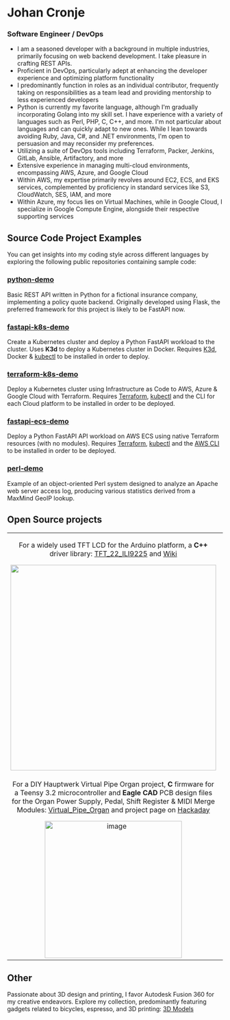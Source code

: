 # Johan Cronje
### Software Engineer / DevOps
- I am a seasoned developer with a background in multiple industries, primarily focusing on web backend development. I take pleasure in crafting REST APIs.
- Proficient in DevOps, particularly adept at enhancing the developer experience and optimizing platform functionality
- I predominantly function in roles as an individual contributor, frequently taking on responsibilities as a team lead and providing mentorship to less experienced developers
- Python is currently my favorite language, although I'm gradually incorporating Golang into my skill set. I have experience with a variety of languages such as Perl, PHP, C, C++, and more. I'm not particular about languages and can quickly adapt to new ones. While I lean towards avoiding Ruby, Java, C#, and .NET environments, I'm open to persuasion and may reconsider my preferences.
- Utilizing a suite of DevOps tools including Terraform, Packer, Jenkins, GitLab, Ansible, Artifactory, and more
- Extensive experience in managing multi-cloud environments, encompassing AWS, Azure, and Google Cloud
- Within AWS, my expertise primarily revolves around EC2, ECS, and EKS services, complemented by proficiency in standard services like S3, CloudWatch, SES, IAM, and more
- Within Azure, my focus lies on Virtual Machines, while in Google Cloud, I specialize in Google Compute Engine, alongside their respective supporting services

## Source Code Project Examples
You can get insights into my coding style across different languages by exploring the following public repositories containing sample code:

### [python-demo](https://github.com/johan-cronje/python-demo)
Basic REST API written in Python for a fictional insurance company, implementing a policy quote backend. Originally developed using Flask, the preferred framework for this project is likely to be FastAPI now.

### [fastapi-k8s-demo](https://github.com/johan-cronje/fastapi-k8s-demo)
Create a Kubernetes cluster and deploy a Python FastAPI workload to the cluster. Uses **K3d** to deploy a Kubernetes cluster in Docker. Requires [K3d](https://k3d.io/), Docker & [kubectl](https://kubernetes.io/docs/tasks/tools/#kubectl) to be installed in order to deploy.

### [terraform-k8s-demo](https://github.com/johan-cronje/terraform-k8s-demo)
Deploy a Kubernetes cluster using Infrastructure as Code to AWS, Azure & Google Cloud with Terraform. Requires [Terraform](https://developer.hashicorp.com/terraform/tutorials/aws-get-started/install-cli), [kubectl](https://kubernetes.io/docs/tasks/tools/#kubectl) and the CLI for each Cloud platform to be installed in order to be deployed.

### [fastapi-ecs-demo](https://github.com/johan-cronje/fastapi-ecs-demo)
Deploy a Python FastAPI API workload on AWS ECS using native Terraform resources (with no modules). Requires [Terraform](https://developer.hashicorp.com/terraform/tutorials/aws-get-started/install-cli), [kubectl](https://kubernetes.io/docs/tasks/tools/#kubectl) and the [AWS CLI](https://docs.aws.amazon.com/cli/latest/userguide/getting-started-install.html) to be installed in order to be deployed.

### [perl-demo](https://github.com/johan-cronje/perl-demo)
Example of an object-oriented Perl system designed to analyze an Apache web server access log, producing various statistics derived from a MaxMind GeoIP lookup.

## Open Source projects

<table>
<tr>
    <td align="center"><p>For a widely used TFT LCD for the Arduino platform, a <b>C++</b> driver library: <a href="https://github.com/Nkawu/TFT_22_ILI9225">TFT_22_ILI9225</a> and <a href="https://github.com/Nkawu/TFT_22_ILI9225/wiki">Wiki</a></p> 
<img width="480" src="https://github.com/johan-cronje/.github/assets/1527620/a70b01bd-ee9c-449e-b50b-161f47ae2f52"></td>
    <td align="center"><p>For a BLE espresso scale, <b>MicroPython</b> firmware for an ESP32 microcontroller: <a href="https://github.com/Nkawu/coffee-scale-firmware">DIY Smart Coffee and Espresso Scale</a> and <a href="https://github.com/Nkawu/coffee-scale-firmware/wiki">Wiki</a></p> 
<img width="220" src="https://github.com/johan-cronje/.github/assets/1527620/f4206a3a-9b56-45b4-b94d-60b05e012fb7"></td>
</tr>
<tr>
    <td align="center"><p>For a DIY Hauptwerk Virtual Pipe Organ project, <b>C</b> firmware for a Teensy 3.2 microcontroller and <b>Eagle CAD</b> PCB design files for the Organ Power Supply, Pedal, Shift Register & MIDI Merge Modules: <a href="https://github.com/Nkawu/Virtual_Pipe_Organ">Virtual_Pipe_Organ</a> and project page on <a href="https://hackaday.io/project/19077-virtual-pipe-organ">Hackaday</a></p> 
<img width="320" alt="image" src="https://github.com/johan-cronje/.github/assets/1527620/2932ce15-43e9-4fe9-8b0f-2578861a90af"></td>
    <td align="center"><p>For the defunct <b>MakerBot Replicator 1</b> 3D printer, GitHub pages documentation : <a href="https://nkawu.github.io/makerbot_replicator_1_info/">makerbot_replicator_1_info</a></p> 
<img width="280" alt="image" src="https://github.com/johan-cronje/.github/assets/1527620/8489bd6b-7d01-484c-8c73-19258d3a481e"></td>
</tr>
</table>

## Other
Passionate about 3D design and printing, I favor Autodesk Fusion 360 for my creative endeavors. Explore my collection, predominantly featuring gadgets related to bicycles, espresso, and 3D printing: [3D Models](https://www.printables.com/@Simbungu/models)
